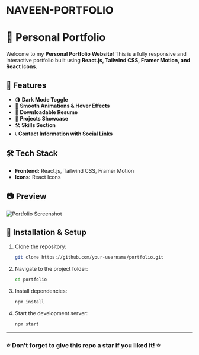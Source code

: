 # NAVEEN-PORTFOLIO
# 🚀 Personal Portfolio

Welcome to my **Personal Portfolio Website**! This is a fully responsive and interactive portfolio built using **React.js, Tailwind CSS, Framer Motion, and React Icons**.

## 📌 Features
- 🌗 **Dark Mode Toggle**
- 🎨 **Smooth Animations & Hover Effects**
- 📄 **Downloadable Resume**
- 💼 **Projects Showcase**
- 🛠 **Skills Section**
- 📞 **Contact Information with Social Links**

## 🛠 Tech Stack
- **Frontend:** React.js, Tailwind CSS, Framer Motion
- **Icons:** React Icons

## 📷 Preview
![Portfolio Screenshot](link-to-screenshot)

## 🚀 Installation & Setup
1. Clone the repository:
   ```sh
   git clone https://github.com/your-username/portfolio.git
   ```
2. Navigate to the project folder:
   ```sh
   cd portfolio
   ```
3. Install dependencies:
   ```sh
   npm install
   ```
4. Start the development server:
   ```sh
   npm start
   ```




---
### ⭐ Don't forget to give this repo a star if you liked it! ⭐


